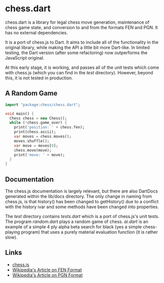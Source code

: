 chess.dart
==========

chess.dart is a library for legal chess move generation, maintenance of chess game state, and conversion to and from the formats FEN and PGN.  It has no external dependencies.

It is a port of chess.js to Dart.  It aims to include all of the functionality in the original library, while making the API a little bit more Dart-like. In limited testing, the Dart version (after some refactoring) now outperforms the JavaScript original. 

At this early stage, it is working, and passes all of the unit tests which come with chess.js (which you can find in the *test* directory). However, beyond this, it is not tested in production.

## A Random Game

```dart
import "package:chess/chess.dart";

void main() {
  Chess chess = new Chess();
  while (!chess.game_over) {
    print('position: ' + chess.fen);
    print(chess.ascii);
    var moves = chess.moves();
    moves.shuffle();
    var move = moves[0];
    chess.move(move);
    print('move: ' + move);
  }
}
```
## Documentation

The chess.js documentation is largely relevant, but there are also DartDocs generated within the lib/docs directory. The only change in naming from chess.js, is that history() has been changed to getHistory() due to a conflict with the history ivar and some methods have been changed into properties.

The *test* directory contains *tests.dart* which is a port of chess.js's unit tests. The program *random.dart* plays a random game of chess. *ai.dart* is an example of a simple 4 ply alpha beta search for black (yes a simple chess-playing program) that uses a purely material evaluation function (it is rather slow).

## Links
- [chess.js](https://github.com/jhlywa/chess.js)
- [Wikipedia's Article on FEN Format](http://en.wikipedia.org/wiki/Forsyth–Edwards_Notation)
- [Wikipedia's Article on PGN Format](http://en.wikipedia.org/wiki/Portable_Game_Notation)
